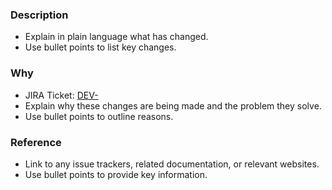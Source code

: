 ### Description

* Explain in plain language what has changed.
* Use bullet points to list key changes.

### Why

* JIRA Ticket: [DEV-](https://jira.example.com/browse/DEV-)
* Explain why these changes are being made and the problem they solve.
* Use bullet points to outline reasons.

### Reference

* Link to any issue trackers, related documentation, or relevant websites.
* Use bullet points to provide key information.
